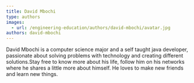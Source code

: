 ```yaml
---
title: David Mbochi
type: authors
images:
  - url: /engineering-education/authors/david-mbochi/avatar.jpg
authors: david-mbochi
---
```


David Mbochi is a computer science major and a self taught java developer, passionate about solving problems with technology and creating different solutions.Stay free to know more about his life, follow him on his networks where he shares a little more about himself. He loves to make new friends and learn new things.
